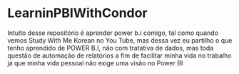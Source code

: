 # LearninPBIWithCondor
Intuito desse repositório é aprender power b.i comigo, tal como quando vemos Study With Me Korean no You Tube, mas dessa vez eu partilho o que tenho aprendido de POWER B.I, não com tratativa de dados, mas toda questão de automação de relatórios a fim de facilitar minha vida no trabalho já que minha vida pessoal não exige uma visão no Power BI
